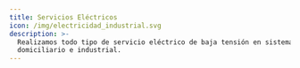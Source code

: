 ```yaml
---
title: Servicios Eléctricos
icon: /img/electricidad_industrial.svg
description: >-
  Realizamos todo tipo de servicio eléctrico de baja tensión en sistema
  domiciliario e industrial.
---
```


